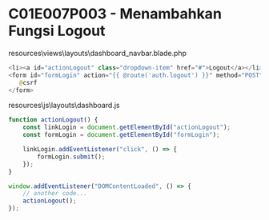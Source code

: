 # C01E007P003 - Menambahkan Fungsi Logout

resources\views\layouts\dashboard_navbar.blade.php

```php
<li><a id="actionLogout" class="dropdown-item" href="#">Logout</a></li>
<form id="formLogin" action="{{ @route('auth.logout') }}" method="POST">
   @csrf
</form>
```

resources\js\layouts\dashboard.js

```js
function actionLogout() {
    const linkLogin = document.getElementById("actionLogout");
    const formLogin = document.getElementById("formLogin");

    linkLogin.addEventListener("click", () => {
        formLogin.submit();
    });
}
```

```js
window.addEventListener("DOMContentLoaded", () => {
    // another code...
    actionLogout();
});
```
